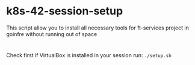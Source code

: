 # k8s-42-session-setup
This script allow you to install all necessary tools for ft-services project in goinfre without running out of space 
#
Check first if VirtualBox is installed in your session
run:
```./setup.sh```
